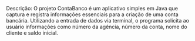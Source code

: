 Descrição:
O projeto ContaBanco é um aplicativo simples em Java que captura e registra informações essenciais para a criação de uma conta bancária. Utilizando a entrada de dados via terminal, o programa solicita ao usuário informações como número da agência, número da conta, nome do cliente e saldo inicial.


